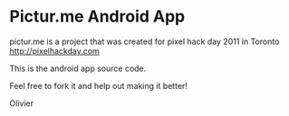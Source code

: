 # Pictur.me Android App

pictur.me is a project that was created for pixel hack day 2011 in Toronto http://pixelhackday.com

This is the android app source code.

Feel free to fork it and help out making it better!

Olivier
